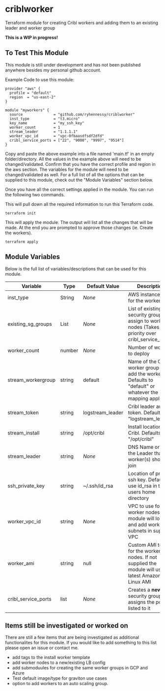 # criblworker
Terraform module for creating Cribl workers and adding them to an existing leader and worker group

**This is a WIP in progress!**

## To Test This Module
This module is still under development and has not been published anywhere besides my personal github account.  

Example Code to use this module:
```
provider "aws" {
  profile = "default"
  region  = "us-east-2"
} 

module "myworkers" {
  source              = "github.com/ryhennessy/criblworker"
  inst_type           = "t3.micro"
  key_name            = "my_ssh_key"
  worker_count        = 1
  stream_leader       = "1.1.1.1"
  worker_vpc_id       = "vpc-0fbaasdfsdf2dfd"
  cribl_service_ports = ["22", "9000", "9997", "9514"]
}
```

Copy and paste the above example into a file named 'main.tf' in an empty folder/directory.  All the values in the example above will need to be changed/validated.   Confirm that you have the correct profile and region in the aws section.   The variables for the module will need to be changed/validated as well.  For a full list of all the options that can be supplied to this module, check out the "Module Variables" section below.

Once you have all the correct settings applied in the module.   You can run the following two commands.

This will pull down all the required information to run this Terraform code.
```
terraform init
```

This will apply the module.  The output will list all the changes that will be made.  At the end you are prompted to approve those changes (ie. Create the workers).  
```
terraform apply
```


## Module Variables
Below is the full list of variables/descriptions that can be used for this module. 

| Variable | Type | Default Value | Description |
|--------- | ---- | ------------- | ------------|
| inst_type | String |  *None* | AWS instance type for the worker(s) |
| existing_sg_groups | List |  *None* | List of existing EC2 security groups to assign to worker nodes (Takes priority over cribl_service_ports) |
| worker_count | number | *None* | Number of workers to deploy |
| stream_workergroup | string | default | Name of the Cribl worker group to add the workers to.  Defaults to "default" or whatever the mapping applies |
| stream_token | string | logstream_leader | Cribl leader auth token.  Defaults to "logstream_leader" |
| stream_install | string | /opt/cribl | Install location for Cribl.  Defaults to "/opt/cribl" |
| stream_leader | string | *None* | DNS Name or IP of the Leader that worker(s) should join |
| ssh_private_key | string | ~/.ssh/id_rsa | Location of private ssh key.  Defaults to use id_rsa in the users home directory |
| worker_vpc_id | string | *None* |  VPC to use for Cribl worker nodes.  The module will loop and add workers to subnets in supplied VPC |
| worker_ami | string | null | Custom AMI to use for the worker nodes. If not supplied the module will use the latest Amazon Linux AMI |
| cribl_service_ports | list | *None* | Creates a **new** security group and assigns the ports listed to it |



## Items still be investigated or worked on 
There are still a few items that are being investigated as additional functionalites for this module.  If you would like to add something to this list please open an issue or contact me.
 * add tags to the install worker template
 * add worker nodes to a new/existing LB config
 * add submoduules for creating the same worker groups in GCP and Azure
 * Test default image/type for graviton use cases
 * option to add workers to an auto scaling group.